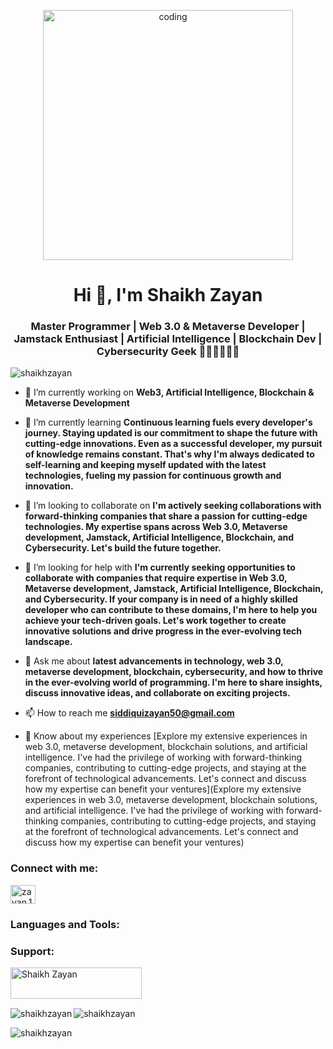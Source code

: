 <p align="center">
  <img src="https://cdn.dribbble.com/users/1059583/screenshots/4171367/coding-freak.gif" width="400" alt="coding">
</p>

<h1 align="center">Hi 👋, I'm Shaikh Zayan</h1>

<h3 align="center">Master Programmer | Web 3.0 & Metaverse Developer | Jamstack Enthusiast | Artificial Intelligence | Blockchain Dev | Cybersecurity Geek 👨‍💻👨‍💻👨‍💻</h3>

<p align="left">
  <img src="https://komarev.com/ghpvc/?username=shaikhzayan&label=Profile%20views&color=0e75b6&style=flat" alt="shaikhzayan">
</p>

- 🔭 I’m currently working on **Web3, Artificial Intelligence, Blockchain & Metaverse Development**

- 🌱 I’m currently learning **Continuous learning fuels every developer's journey. Staying updated is our commitment to shape the future with cutting-edge innovations. Even as a successful developer, my pursuit of knowledge remains constant. That's why I'm always dedicated to self-learning and keeping myself updated with the latest technologies, fueling my passion for continuous growth and innovation.**

- 👯 I’m looking to collaborate on **I'm actively seeking collaborations with forward-thinking companies that share a passion for cutting-edge technologies. My expertise spans across Web 3.0, Metaverse development, Jamstack, Artificial Intelligence, Blockchain, and Cybersecurity. Let's build the future together.**

- 🤝 I’m looking for help with **I'm currently seeking opportunities to collaborate with companies that require expertise in Web 3.0, Metaverse development, Jamstack, Artificial Intelligence, Blockchain, and Cybersecurity. If your company is in need of a highly skilled developer who can contribute to these domains, I'm here to help you achieve your tech-driven goals. Let's work together to create innovative solutions and drive progress in the ever-evolving tech landscape.**

- 💬 Ask me about **latest advancements in technology, web 3.0, metaverse development, blockchain, cybersecurity, and how to thrive in the ever-evolving world of programming. I'm here to share insights, discuss innovative ideas, and collaborate on exciting projects.**

- 📫 How to reach me **siddiquizayan50@gmail.com**

- 📄 Know about my experiences [Explore my extensive experiences in web 3.0, metaverse development, blockchain solutions, and artificial intelligence. I've had the privilege of working with forward-thinking companies, contributing to cutting-edge projects, and staying at the forefront of technological advancements. Let's connect and discuss how my expertise can benefit your ventures](Explore my extensive experiences in web 3.0, metaverse development, blockchain solutions, and artificial intelligence. I've had the privilege of working with forward-thinking companies, contributing to cutting-edge projects, and staying at the forefront of technological advancements. Let's connect and discuss how my expertise can benefit your ventures)

<h3 align="left">Connect with me:</h3>
<p align="left">
  <a href="https://instagram.com/zayan.1326" target="blank"><img align="center" src="https://raw.githubusercontent.com/rahuldkjain/github-profile-readme-generator/master/src/images/icons/Social/instagram.svg" alt="zayan.1326" height="30" width="40"></a>
</p>

<h3 align="left">Languages and Tools:</h3>
<p align="left">
  <!-- List of your icons here -->
</p>

<h3 align="left">Support:</h3>
<p>
  <a href="https://www.buymeacoffee.com/ShaikhZayan">
    <img align="left" src="https://cdn.buymeacoffee.com/buttons/v2/default-yellow.png" height="50" width="210" alt="Shaikh Zayan">
  </a>
</p>
<br><br>
&nbsp;
<p><img align="left" src="https://github-readme-stats.vercel.app/api/top-langs?username=shaikhzayan&show_icons=true&locale=en&layout=compact" alt="shaikhzayan"></p>
<p><img align="center" src="https://github-readme-stats.vercel.app/api?username=shaikhzayan&show_icons=true&locale=en" alt="shaikhzayan"></p>
<p><img align="center" src="https://github-readme-streak-stats.herokuapp.com/?user=shaikhzayan&" alt="shaikhzayan"></p>
